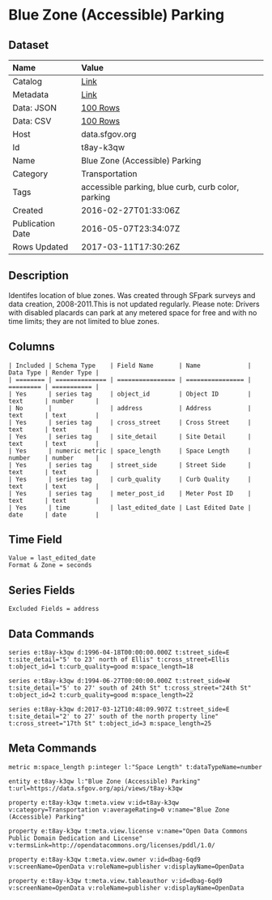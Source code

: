 # Blue Zone (Accessible) Parking

## Dataset

| Name | Value |
| :--- | :---- |
| Catalog | [Link](https://catalog.data.gov/dataset/blue-zone-accessible-parking) |
| Metadata | [Link](https://data.sfgov.org/api/views/t8ay-k3qw) |
| Data: JSON | [100 Rows](https://data.sfgov.org/api/views/t8ay-k3qw/rows.json?max_rows=100) |
| Data: CSV | [100 Rows](https://data.sfgov.org/api/views/t8ay-k3qw/rows.csv?max_rows=100) |
| Host | data.sfgov.org |
| Id | t8ay-k3qw |
| Name | Blue Zone (Accessible) Parking |
| Category | Transportation |
| Tags | accessible parking, blue curb, curb color, parking |
| Created | 2016-02-27T01:33:06Z |
| Publication Date | 2016-05-07T23:34:07Z |
| Rows Updated | 2017-03-11T17:30:26Z |

## Description

Identifes location of blue zones. Was created through SFpark surveys and data creation, 2008-2011.This is not updated regularly. Please note: Drivers with disabled placards can park at any metered space for free and with no time limits; they are not limited to blue zones.

## Columns

```ls
| Included | Schema Type    | Field Name       | Name             | Data Type | Render Type |
| ======== | ============== | ================ | ================ | ========= | =========== |
| Yes      | series tag     | object_id        | Object ID        | text      | number      |
| No       |                | address          | Address          | text      | text        |
| Yes      | series tag     | cross_street     | Cross Street     | text      | text        |
| Yes      | series tag     | site_detail      | Site Detail      | text      | text        |
| Yes      | numeric metric | space_length     | Space Length     | number    | number      |
| Yes      | series tag     | street_side      | Street Side      | text      | text        |
| Yes      | series tag     | curb_quality     | Curb Quality     | text      | text        |
| Yes      | series tag     | meter_post_id    | Meter Post ID    | text      | text        |
| Yes      | time           | last_edited_date | Last Edited Date | date      | date        |
```

## Time Field

```ls
Value = last_edited_date
Format & Zone = seconds
```

## Series Fields

```ls
Excluded Fields = address
```

## Data Commands

```ls
series e:t8ay-k3qw d:1996-04-18T00:00:00.000Z t:street_side=E t:site_detail="5' to 23' north of Ellis" t:cross_street=Ellis t:object_id=1 t:curb_quality=good m:space_length=18

series e:t8ay-k3qw d:1994-06-27T00:00:00.000Z t:street_side=W t:site_detail="5' to 27' south of 24th St" t:cross_street="24th St" t:object_id=2 t:curb_quality=good m:space_length=22

series e:t8ay-k3qw d:2017-03-12T10:48:09.907Z t:street_side=E t:site_detail="2' to 27' south of the north property line" t:cross_street="17th St" t:object_id=3 m:space_length=25
```

## Meta Commands

```ls
metric m:space_length p:integer l:"Space Length" t:dataTypeName=number

entity e:t8ay-k3qw l:"Blue Zone (Accessible) Parking" t:url=https://data.sfgov.org/api/views/t8ay-k3qw

property e:t8ay-k3qw t:meta.view v:id=t8ay-k3qw v:category=Transportation v:averageRating=0 v:name="Blue Zone (Accessible) Parking"

property e:t8ay-k3qw t:meta.view.license v:name="Open Data Commons Public Domain Dedication and License" v:termsLink=http://opendatacommons.org/licenses/pddl/1.0/

property e:t8ay-k3qw t:meta.view.owner v:id=dbag-6qd9 v:screenName=OpenData v:roleName=publisher v:displayName=OpenData

property e:t8ay-k3qw t:meta.view.tableauthor v:id=dbag-6qd9 v:screenName=OpenData v:roleName=publisher v:displayName=OpenData
```